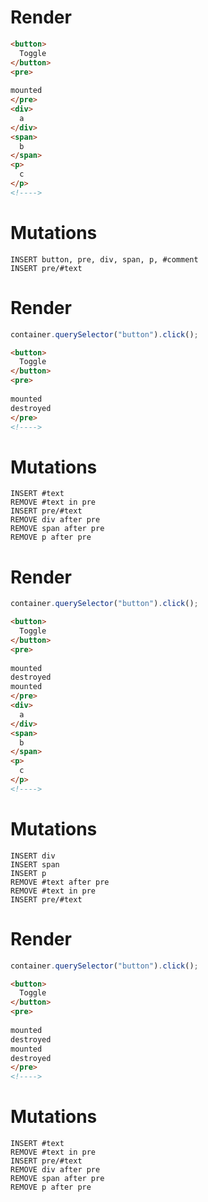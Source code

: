 # Render
```html
<button>
  Toggle
</button>
<pre>
  
mounted
</pre>
<div>
  a
</div>
<span>
  b
</span>
<p>
  c
</p>
<!---->
```

# Mutations
```
INSERT button, pre, div, span, p, #comment
INSERT pre/#text
```

# Render
```js
container.querySelector("button").click();
```
```html
<button>
  Toggle
</button>
<pre>
  
mounted
destroyed
</pre>
<!---->
```

# Mutations
```
INSERT #text
REMOVE #text in pre
INSERT pre/#text
REMOVE div after pre
REMOVE span after pre
REMOVE p after pre
```

# Render
```js
container.querySelector("button").click();
```
```html
<button>
  Toggle
</button>
<pre>
  
mounted
destroyed
mounted
</pre>
<div>
  a
</div>
<span>
  b
</span>
<p>
  c
</p>
<!---->
```

# Mutations
```
INSERT div
INSERT span
INSERT p
REMOVE #text after pre
REMOVE #text in pre
INSERT pre/#text
```

# Render
```js
container.querySelector("button").click();
```
```html
<button>
  Toggle
</button>
<pre>
  
mounted
destroyed
mounted
destroyed
</pre>
<!---->
```

# Mutations
```
INSERT #text
REMOVE #text in pre
INSERT pre/#text
REMOVE div after pre
REMOVE span after pre
REMOVE p after pre
```